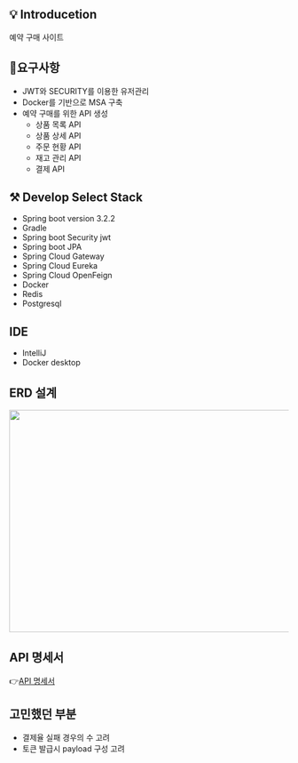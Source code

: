 ## 💡 Introducetion
예약 구매 사이트

## 📌요구사항
* JWT와 SECURITY를 이용한 유저관리
* Docker를 기반으로 MSA 구축
* 예약 구매를 위한 API 생성
  * 상품 목록 API
  * 상품 상세 API
  * 주문 현황 API
  * 재고 관리 API
  * 결제 API

## ⚒ Develop Select Stack
* Spring boot version 3.2.2
* Gradle
* Spring boot Security jwt
* Spring boot JPA
* Spring Cloud Gateway
* Spring Cloud Eureka
* Spring Cloud OpenFeign
* Docker
* Redis
* Postgresql

## IDE
* IntelliJ
* Docker desktop

## ERD 설계

<img src="https://github.com/PreorderSystemPersonal/.github/assets/39753337/b794b335-e4fc-471c-9fa1-8a1c1bf21efd" width="800" height="400">


## API 명세서
👉[API 명세서](https://foamy-principle-0ef.notion.site/API-fc7e48d269cc4d01a9f39d1eb255a39b?pvs=4)


## 고민했던 부분
* 결제율 실패 경우의 수 고려
* 토큰 발급시 payload 구성 고려
